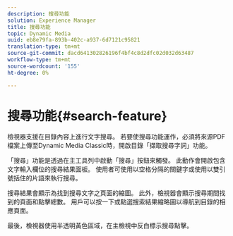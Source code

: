 ```yaml
---
description: 搜尋功能
solution: Experience Manager
title: 搜尋功能
topic: Dynamic Media
uuid: eb8e79fa-893b-402c-a937-6d7121c95821
translation-type: tm+mt
source-git-commit: dacd641302826196f4bf4c8d2dfc02d032d63487
workflow-type: tm+mt
source-wordcount: '155'
ht-degree: 0%

---
```



# 搜尋功能{#search-feature}

檢視器支援在目錄內容上進行文字搜尋。 若要使搜尋功能運作，必須將來源PDF檔案上傳至Dynamic Media Classic時，開啟目錄「擷取搜尋字詞」功能。

「搜尋」功能是透過在主工具列中啟動「搜尋」按鈕來觸發。 此動作會開啟包含文字輸入欄位的搜尋結果面板。 使用者可使用以空格分隔的關鍵字或使用以雙引號括住的片語來執行搜尋。

搜尋結果會顯示為找到搜尋文字之頁面的縮圖。 此外，檢視器會顯示搜尋期間找到的頁面和點擊總數。 用戶可以按一下或點選搜索結果縮略圖以導航到目錄的相應頁面。

最後，檢視器使用半透明黃色區域，在主檢視中反白標示搜尋點擊。
